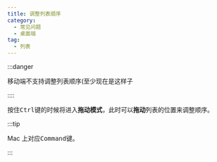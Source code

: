 ```yaml
---
title: 调整列表顺序
category:
  - 常见问题
  - 桌面端
tag:
  - 列表
---
```


:::danger

移动端不支持调整列表顺序(至少现在是这样子

::::

按住<kbd>Ctrl</kbd>键的时候将进入**拖动模式**，此时可以**拖动**列表的位置来调整顺序。

:::tip

Mac 上对应<kbd>Command</kbd>键。

:::
